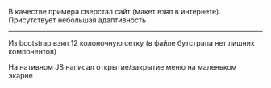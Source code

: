 <p>В качестве примера сверстал сайт (макет взял в интернете). Присутствует небольшая адаптивность </p>
<hr>
<p>Из bootstrap взял 12 колоночную сетку (в файле бутстрапа нет лишних компонентов)</p>
<p>На нативном JS написал открытие/закрытие меню на маленьком экарне </p>
